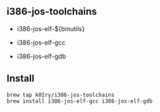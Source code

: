 ## i386-jos-toolchains

- i386-jos-elf-${binutils}

- i386-jos-elf-gcc

- i386-jos-elf-gdb

## Install

```
brew tap k0Iry/i386-jos-toolchains
brew install i386-jos-elf-gcc i386-jos-elf-gdb
```
